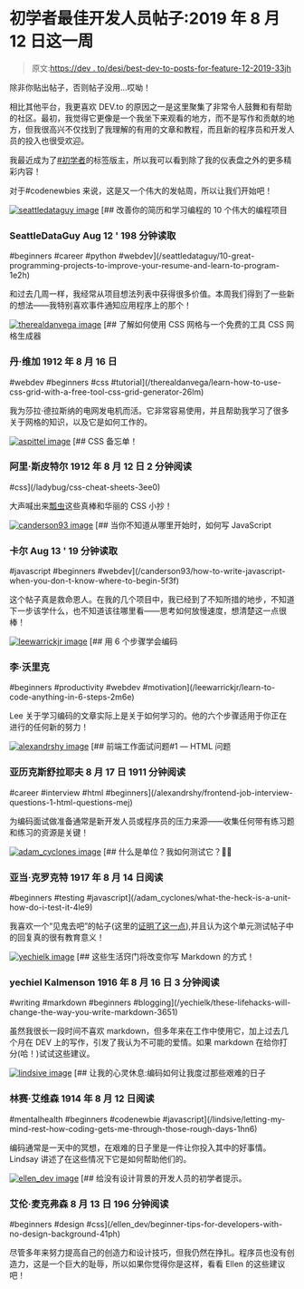 # 初学者最佳开发人员帖子:2019 年 8 月 12 日这一周

> 原文:[https://dev . to/desi/best-dev-to-posts-for-feature-12-2019-33jh](https://dev.to/desi/best-dev-to-posts-for-beginners-week-of-august-12-2019-33jh)

除非你贴出帖子，否则帖子没用...哎呦！

相比其他平台，我更喜欢 DEV.to 的原因之一是这里聚集了非常令人鼓舞和有帮助的社区。最初，我觉得它更像是一个我坐下来观看的地方，而不是写作和贡献的地方，但我很高兴不仅找到了我理解的有用的文章和教程，而且新的程序员和开发人员的投入也很受欢迎。

我最近成为了[#初学者](https://dev.to/t/beginners)的标签版主，所以我可以看到除了我的仪表盘之外的更多精彩内容！

对于#codenewbies 来说，这是又一个伟大的发帖周，所以让我们开始吧！

[![seattledataguy image](../Images/27ac423e0a8e91e0b76c9274bcbec552.png)](/seattledataguy) [## 改善你的简历和学习编程的 10 个伟大的编程项目

### SeattleDataGuy Aug 12 ' 198 分钟读取

#beginners #career #python #webdev](/seattledataguy/10-great-programming-projects-to-improve-your-resume-and-learn-to-program-1e2h)

和过去几周一样，我经常从项目想法列表中获得很多价值。本周我们得到了一些新的想法——我特别喜欢事件通知应用程序上的那个！

[![therealdanvega image](../Images/3a52f69163536a895b0e1be9f4a49d77.png)](/therealdanvega) [## 了解如何使用 CSS 网格与一个免费的工具 CSS 网格生成器

### 丹·维加 1912 年 8 月 16 日

#webdev #beginners #css #tutorial](/therealdanvega/learn-how-to-use-css-grid-with-a-free-tool-css-grid-generator-26lm)

我为莎拉·德拉斯纳的电网发电机而活。它非常容易使用，并且帮助我学习了很多关于网格的知识，以及它是如何工作的。

[![aspittel image](../Images/45a8d86fe0ff981bf7cdb45b471a3c5c.png)](/aspittel) [## CSS 备忘单！

### 阿里·斯皮特尔 1912 年 8 月 12 日 2 分钟阅读

#css](/ladybug/css-cheat-sheets-3ee0)

大声喊出来[瓢虫](https://ladybug.dev/)这些真棒和华丽的 CSS 小抄！

[![canderson93 image](../Images/acf7eca587d8f7476c731e63f0fa87ce.png)](/canderson93) [## 当你不知道从哪里开始时，如何写 JavaScript

### 卡尔 Aug 13 ' 19 分钟读取

#javascript #beginners #webdev](/canderson93/how-to-write-javascript-when-you-don-t-know-where-to-begin-5f3f)

这个帖子真是救命恩人。在我的几个项目中，我已经到了不知所措的地步，不知道下一步该学什么，也不知道该往哪里看——思考如何放慢速度，想清楚这一点很棒！

[![leewarrickjr image](../Images/368a06e1eb25903f20f48bb26d36a85f.png)](/leewarrickjr) [## 用 6 个步骤学会编码

### 李·沃里克

#beginners #productivity #webdev #motivation](/leewarrickjr/learn-to-code-anything-in-6-steps-2m6e)

Lee 关于学习编码的文章实际上是关于如何学习的。他的六个步骤适用于你正在进行的任何新的努力！

[![alexandrshy image](../Images/866d43043bec4bd6a1d22dbedd59ec75.png)](/alexandrshy) [## 前端工作面试问题#1 — HTML 问题

### 亚历克斯舒拉耶夫 8 月 17 日 1911 分钟阅读

#career #interview #html #beginners](/alexandrshy/frontend-job-interview-questions-1-html-questions-mej)

为编码面试做准备通常是新开发人员或程序员的压力来源——收集任何带有练习题和练习的资源是关键！

[![adam_cyclones image](../Images/1e6d814e77a39463f0afb4d79133fef4.png)](/adam_cyclones) [## 什么是单位？我如何测试它？🍏🍎

### 亚当·克罗克特 1917 年 8 月 14 日阅读

#beginners #testing #javascript](/adam_cyclones/what-the-heck-is-a-unit-how-do-i-test-it-4le9)

我喜欢一个“见鬼去吧”的帖子(这里的[证明了这一点](https://dev.to/desi/eli5-what-the-heck-is-kubernetes-5gjm)),并且认为这个单元测试帖子中的回复真的很有教育意义！

[![yechielk image](../Images/aaf9234d02453a907b2a8c09cb6d9182.png)](/yechielk) [## 这些生活窍门将改变你写 Markdown 的方式！

### yechiel Kalmenson 1916 年 8 月 16 日 3 分钟阅读

#writing #markdown #beginners #blogging](/yechielk/these-lifehacks-will-change-the-way-you-write-markdown-3651)

虽然我很长一段时间不喜欢 markdown，但多年来在工作中使用它，加上过去几个月在 DEV 上的写作，引发了我认为不可能的爱情。如果 markdown 在给你打分(哈！)试试这些建议。

[![lindsive image](../Images/d25aa3cb91c3a6f997f46b4eb607bd7f.png)](/lindsive) [## 让我的心灵休息:编码如何让我度过那些艰难的日子

### 林赛·艾维森 1914 年 8 月 12 日阅读

#mentalhealth #beginners #codenewbie #javascript](/lindsive/letting-my-mind-rest-how-coding-gets-me-through-those-rough-days-1hn6)

编码通常是一天中的冥想，在艰难的日子里是一件让你投入其中的好事情。Lindsay 讲述了在这些情况下它是如何帮助他们的。

[![ellen_dev image](../Images/29a8719b2918d20da6adcffba8f10c7b.png)](/ellen_dev) [## 给没有设计背景的开发人员的初学者提示。

### 艾伦·麦克弗森 8 月 13 日 196 分钟阅读

#beginners #design #css](/ellen_dev/beginner-tips-for-developers-with-no-design-background-41ph)

尽管多年来努力提高自己的创造力和设计技巧，但我仍然在挣扎。程序员也没有创造力，这是一个巨大的耻辱，所以如果你觉得你是这样，看看 Ellen 的这些建议吧！